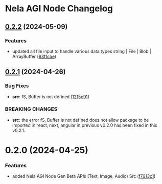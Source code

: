 # Nela AGI Node Changelog

## [0.2.2](https://github.com/EliteAppMakers/nela-agi-node/compare/v0.2.1...v0.2.2) (2024-05-09)


### Features

* updated all file input to handle various data types string | File | Blob | ArrayBuffer ([93f1cbe](https://github.com/EliteAppMakers/nela-agi-node/commit/93f1cbe0612ae3d9b9cb26d9e7eba699cfa1d9e6))

## [0.2.1](https://github.com/EliteAppMakers/nela-agi-node/compare/v0.2.0...v0.2.1) (2024-04-26)

### Bug Fixes

- **src:** fS, Buffer is not defined ([12f5c91](https://github.com/EliteAppMakers/nela-agi-node/commit/12f5c910f07b0193302cdf02c12fa42237b5c53e))

### BREAKING CHANGES

- **src:** the error fS, Buffer is not defined does not allow package to be imported in react,
  next, angular in previous v0.2.0 has been fixed in this v0.2.1.

# 0.2.0 (2024-04-25)

### Features

- added Nela AGI Node Gen Beta APIs (Text, Image, Audio) Src ([f7613c1](https://github.com/EliteAppMakers/nela-agi-node/commit/f7613c1d03b418acb9a89a0b444ccd9be6ebb602))
